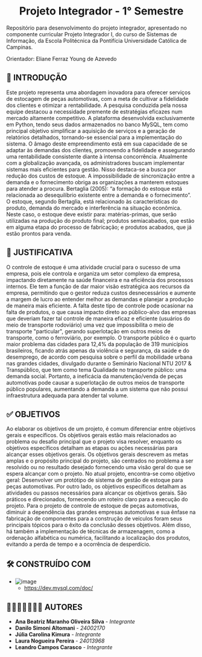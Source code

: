 <h1 align="center"> Projeto Integrador - 1° Semestre </h1> 

Repositório para  desenvolvimento do projeto integrador, apresentado no componente curricular Projeto Integrador I, do curso de Sistemas de Informação, da Escola Politécnica da Pontifícia Universidade Católica de Campinas.

Orientador: Eliane Ferraz Young de Azevedo

## 📄 INTRODUÇÃO

  Este projeto representa uma abordagem inovadora para oferecer serviços de estocagem de peças automotivas, com a meta de cultivar a fidelidade dos clientes e otimizar a rentabilidade. A pesquisa conduzida pela nossa equipe destacou a necessidade premente de estratégias eficazes num mercado altamente competitivo. 
  A plataforma desenvolvida exclusivamente em Python, tendo seus dados armazenados no banco MySQL, tem como principal objetivo simplificar a aquisição de serviços e a geração de relatórios detalhados, tornando-se essencial para a implementação do sistema. 
  O âmago deste empreendimento está em sua capacidade de se adaptar às demandas dos clientes, promovendo a fidelidade e assegurando uma rentabilidade consistente diante à intensa concorrência. 
Atualmente com a globalização avançada, os administradores buscam implementar sistemas mais eficientes para gestão. Nisso destaca-se a busca por redução dos custos de estoque. A impossibilidade de sincronização entre a demanda e o fornecimento obriga as organizações a manterem estoques para atender a procura. Bertaglia (2005): “a formação do estoque está relacionada ao desequilíbrio existente entre a demanda e o fornecimento”. 
  O estoque, segundo Bertaglia, está relacionado às características do produto, demanda do mercado e interferência na situação econômica. Neste caso, o estoque deve existir para: matérias-primas, que serão utilizadas na produção do produto final; produtos semiacabados, que estão em alguma etapa do processo de fabricação; e produtos acabados, que já estão prontos para venda.

## 📄 JUSTIFICATIVA

  O controle de estoque é uma atividade crucial para o sucesso de uma empresa, pois ele controla e organiza um setor complexo da empresa, impactando diretamente na saúde financeira e na eficiência dos processos internos.
  Ele tem a função de dar maior visão estratégica aos recursos da empresa, permitindo que o gestor reduza custos desnecessários e aumente a margem de lucro ao entender melhor as demandas e planejar a produção de maneira mais eficiente.
  A falta deste tipo de controle pode ocasionar na falta de produtos, o que causa impacto direto ao público-alvo das empresas que deveriam fazer tal controle de maneira eficaz e eficiente (usuários do meio de transporte rodoviário) uma vez que impossibilita o meio de transporte "particular", gerando superlotação em outros meios de transporte, como o ferroviário, por exemplo.
  O transporte público é o quarto maior problema das cidades para 12,4% da população de 319 municípios brasileiros, ficando atrás apenas da violência e segurança, da saúde e do desemprego, de acordo com pesquisa sobre o perfil da mobilidade urbana nas grandes cidades, divulgado durante o Seminário Nacional NTU 2017 & Transpúblico, que tem como tema Qualidade no transporte público: uma demanda social.   Portanto, a ineficácia da manutenção/venda de peças automotivas pode causar a superlotação de outros meios de transporte público populares, aumentando a demanda a um sistema que não possui infraestrutura adequada para atender tal volume.

## ✅ OBJETIVOS

  Ao elaborar os objetivos de um projeto, é comum diferenciar entre objetivos gerais e específicos. Os objetivos gerais estão mais relacionados ao problema ou desafio principal que o projeto visa resolver, enquanto os objetivos específicos detalham as etapas ou ações necessárias para alcançar esses objetivos gerais.
  Os objetivos gerais descrevem as metas amplas e o propósito principal do projeto, são centrados no problema a ser resolvido ou no resultado desejado fornecendo uma visão geral do que se espera alcançar com o projeto. No atual projeto, encontra-se como objetivo geral: Desenvolver um protótipo de sistema de gestão de estoque para peças automotivas.
Por outro lado, os objetivos específicos detalham as atividades ou passos necessários para alcançar os objetivos gerais. São práticos e direcionados, fornecendo um roteiro claro para a execução do projeto.      Para o projeto de controle de estoque de peças automotivas, diminuir a dependência das grandes empresas automotivas e sua ênfase na fabricação de componentes para a construção de veículos foram seus principais tópicos para o êxito da conclusão desses objetivos. Além disso, há também a implementação de técnicas de armazenagem, como a ordenação alfabética ou numérica, facilitando a localização dos produtos, evitando a perda de tempo e a ocorrência de desperdício.

## 🛠️ CONSTRUÍDO COM

* ![image](https://img.shields.io/badge/MySQL-00000F?style=for-the-badge&logo=mysql&logoColor=white)
    * https://dev.mysql.com/doc/

## 👫🏻👨🏻‍🤝‍👨🏾 AUTORES

* **Ana Beatriz Maranho Oliveira Silva** - *Integrante*
* **Danilo Simoni Altomani** - *24002170*
* **Júlia Carolina Kimura** - *Integrante* 
* **Laura Nogueira Pereira** - *24013968* 
* **Leandro Campos Carasco** - *Integrante*
